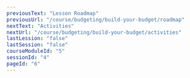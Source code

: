 ```yaml
---
previousText: "Lesson Roadmap"
previousUrl: "/course/budgeting/build-your-budget/roadmap"
nextText: "Activities"
nextUrl: "/course/budgeting/build-your-budget/activities"
lastLession: "false"
lastSession: "false"
courseModuleId: "5"
sessionId: "4"
pageId: "6"
---
```



<sparkle-animation-player src="./animation/m3l2.js" composition="3FC01BEEAB397745AD18E137FCE8B315"></sparkle-animation-player>
